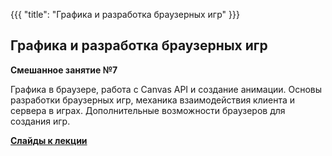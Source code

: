 {{{
	"title": "Графика и разработка браузерных игр"
}}}

## Графика и разработка браузерных игр
__Смешанное занятие №7__

Графика в браузере, работа с Canvas API и создание анимации. Основы разработки браузерных игр, механика взаимодействия клиента и сервера в играх. Дополнительные возможности браузеров для создания игр.

__[Cлайды к лекции](/slides/s7)__

